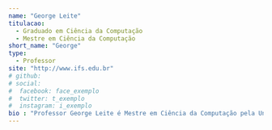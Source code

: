 ```yaml
---
name: "George Leite"
titulacao: 
  - Graduado em Ciência da Computação
  - Mestre em Ciência da Computação 
short_name: "George"
type: 
  - Professor
site: "http://www.ifs.edu.br"
# github: 
# social:
#  facebook: face_exemplo
#  twitter: t_exemplo
#  instagram: i_exemplo
bio : "Professor George Leite é Mestre em Ciência da Computação pela Universidade Federal de Sergipe (UFS-2017). Graduado em Ciência da Computação pela Universidade Tiradentes (2000). Faz parte do quadro docente do IFS- campus Lagarto desde 2013. Sempre atuou no mercado na área desenvolvimento de sistemas. Possui experiência no ensino superior desde 2003 e atualmente leciona disciplinas da área de programação: Estrutura de Dados, Programação Web. Atualmente é membro integrante do NDE do curso BSI."
---
```


